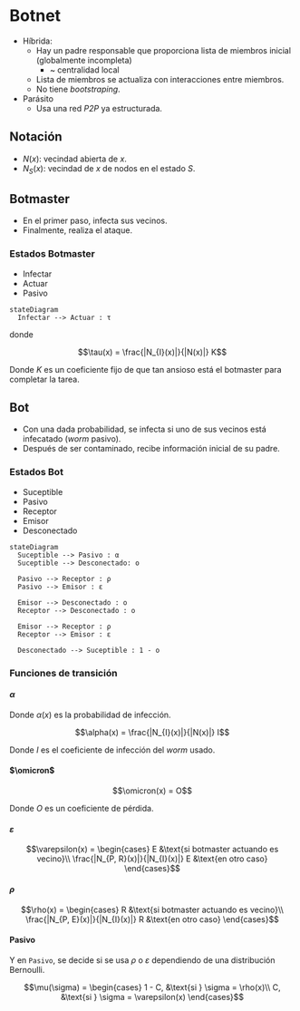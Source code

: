 # Botnet

* Híbrida:
  * Hay un padre responsable que proporciona lista de miembros inicial (globalmente incompleta)
    * ~ centralidad local
  * Lista de miembros se actualiza con interacciones entre miembros.
  * No tiene _bootstraping_.
* Parásito
  * Usa una red _P2P_ ya estructurada.

## Notación

* $N(x)$: vecindad abierta de $x$.
* $N_S(x)$: vecindad de $x$ de nodos en el estado $S$.

## Botmaster

* En el primer paso, infecta sus vecinos.
* Finalmente, realiza el ataque.

### Estados Botmaster

* Infectar
* Actuar
* Pasivo

```mermaid
stateDiagram
  Infectar --> Actuar : τ
```

donde

```math
\tau(x) = \frac{|N_{I}(x)|}{|N(x)|} K
```

Donde $K$ es un coeficiente fijo de que tan ansioso está el botmaster para completar la tarea.

## Bot

* Con una dada probabilidad, se infecta si uno de sus vecinos está infecatado (_worm_ pasivo).
* Después de ser contaminado, recibe información inicial de su padre.

### Estados Bot

* Suceptible
* Pasivo
* Receptor
* Emisor
* Desconectado

```mermaid
stateDiagram
  Suceptible --> Pasivo : α
  Suceptible --> Desconectado: ο

  Pasivo --> Receptor : ρ
  Pasivo --> Emisor : ε

  Emisor --> Desconectado : ο
  Receptor --> Desconectado : ο

  Emisor --> Receptor : ρ
  Receptor --> Emisor : ε

  Desconectado --> Suceptible : 1 - ο
```

### Funciones de transición

#### $\alpha$

Donde $\alpha(x)$ es la probabilidad de infección.

```math
\alpha(x) = \frac{|N_{I}(x)|}{|N(x)|} I
```

Donde $I$ es el coeficiente de infección del _worm_ usado.

#### $\omicron$

```math
\omicron(x) = O
```

Donde $O$ es un coeficiente de pérdida.

#### $\varepsilon$

```math
\varepsilon(x) = \begin{cases}
  E &\text{si botmaster actuando es vecino}\\
  \frac{|N_{P, R}(x)|}{|N_{I}(x)|} E &\text{en otro caso}
\end{cases}
```

#### $\rho$

```math
\rho(x) = \begin{cases}
  R &\text{si botmaster actuando es vecino}\\
  \frac{|N_{P, E}(x)|}{|N_{I}(x)|} R &\text{en otro caso}
\end{cases}
```

#### Pasivo

Y en `Pasivo`, se decide si se usa $\rho$ o $\varepsilon$ dependiendo de una distribución Bernoulli.

```math
\mu(\sigma) = \begin{cases}
   1 - C, &\text{si } \sigma = \rho(x)\\
   C, &\text{si } \sigma = \varepsilon(x)
\end{cases}
```
